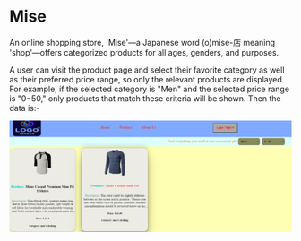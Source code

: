 # Mise
An online shopping store, 'Mise'—a Japanese word (o)mise-店 meaning 'shop'—offers categorized products for all ages, genders, and purposes.

A user can visit the product page and select their favorite category as well as their preferred price range, so only the relevant products are displayed.
For example, if the selected category is "Men" and the selected price range is "$0-$50," only products that match these criteria will be shown.
Then the data is:-

![alt text](<Screenshot 2024-06-08 215422.png>)
